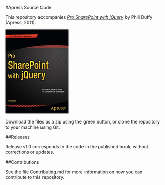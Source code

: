 #Apress Source Code

This repository accompanies [*Pro SharePoint with jQuery*](http://www.apress.com/9781430240983) by Phill Duffy (Apress, 2011).

![Cover image](9781430240983.jpg)

Download the files as a zip using the green button, or clone the repository to your machine using Git.

##Releases

Release v1.0 corresponds to the code in the published book, without corrections or updates.

##Contributions

See the file Contributing.md for more information on how you can contribute to this repository.
